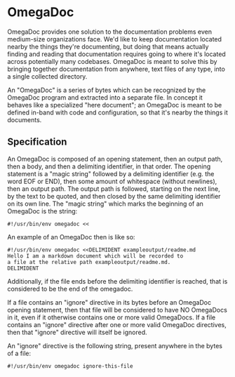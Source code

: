 # OmegaDoc

<!--
All the OmegaDocs defined in this file should be ignored since they're mostly
nonesense. Thus this ignore directive at the top here.
#!/usr/bin/env omegadoc ignore-this-file
-->
OmegaDoc provides one solution to the documentation problems even medium-size
organizations face. We'd like to keep documentation located nearby the things
they're documenting, but doing that means actually finding and reading that
documentation requires going to where it's located across potentially many
codebases. OmegaDoc is meant to solve this by bringing together documentation
from anywhere, text files of any type, into a single collected directory.

An "OmegaDoc" is a series of bytes which can be recognized by the OmegaDoc
program and extracted into a separate file. In concept it behaves like a
specialized "here document"; an OmegaDoc is meant to be defined in-band with
code and configuration, so that it's nearby the things it documents.

Specification
-------------

An OmegaDoc is composed of an opening statement, then an output path, then a
body, and then a delimiting identifier, in that order. The opening statement is
a "magic string" followed by a delimiting identifier (e.g. the word EOF or
END), then some amount of whitespace (without newlines), then an output path.
The output path is followed, starting on the next line, by the text to be
quoted, and then closed by the same delimiting identifier on its own line. The
"magic string" which marks the beginning of an OmegaDoc is the string:

	#!/usr/bin/env omegadoc <<

An example of an OmegaDoc then is like so:

	#!/usr/bin/env omegadoc <<DELIMIDENT exampleoutput/readme.md
	Hello I am a markdown document which will be recorded to
	a file at the relative path exampleoutput/readme.md.
	DELIMIDENT

Additionally, if the file ends before the delimiting identifier is reached,
that is considered to be the end of the omegadoc.

If a file contains an "ignore" directive in its bytes before an OmegaDoc
opening statement, then that file will be considered to have NO OmegaDocs in
it, even if it otherwise contains one or more valid OmegaDocs. If a file
contains an "ignore" directive after one or more valid OmegaDoc directives,
then that "ignore" directive will itself be ignored.

An "ignore" directive is the following string, present anywhere in the bytes of
a file:

    #!/usr/bin/env omegadoc ignore-this-file

